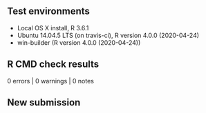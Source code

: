 ## Test environments
* Local OS X install, R 3.6.1
* Ubuntu 14.04.5 LTS (on travis-ci), R version 4.0.0 (2020-04-24)
* win-builder (R version 4.0.0 (2020-04-24))

## R CMD check results
0 errors | 0 warnings | 0 notes

## New submission
